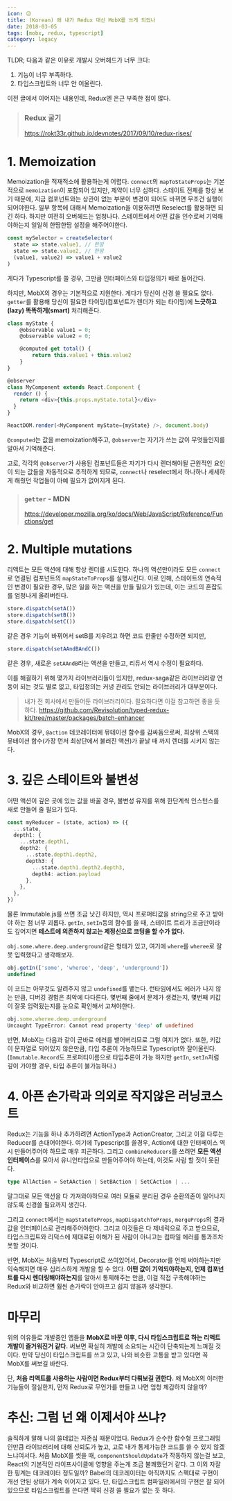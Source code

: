 ```yaml
---
icon: 😥
title: (Korean) 왜 내가 Redux 대신 MobX를 쓰게 되었나
date: 2018-03-05
tags: [mobx, redux, typescript]
category: legacy
---
```


TLDR; 다음과 같은 이유로 개발시 오버헤드가 너무 크다:

1. 기능이 너무 부족하다.
2. 타입스크립트와 너무 안 어울린다.

이전 글에서 이어지는 내용인데, Redux엔 은근 부족한 점이 많다.

> ### Redux 굴기
>
> https://rokt33r.github.io/devnotes/2017/09/10/redux-rises/

# 1. Memoization

Memoization을 적재적소에 활용하는게 어렵다.
`connect`의 `mapToStateProps`는 기본적으로 `memoization`이 포함되어 있지만, 제약이 너무 심하다.
스테이트 전체를 항상 보기 때문에, 지금 컴포넌트와는 상관이 없는 부분이 변경이 되어도 바뀌면 무조건 실행이 되어야한다.
일부 항목에 대해서 Memoization을 이용하려면 Reselect를 활용하면 되긴 하다. 하지만 여전히 오버헤드는 엄청나다. 스테이트에서 어떤 값을 인수로써 기억해야하는지 일일히 한땀한땀 설정을 해주어야한다.

```ts
const mySelector = createSelector(
  state => state.value1, // 한땀
  state => state.value2, // 한땀
  (value1, value2) => value1 + value2
)
```
게다가 Typescript를 쓸 경우, 그만큼 인터페이스와 타입정의가 배로 들어간다.

하지만, MobX의 경우는 기본적으로 지원한다. 게다가 당신이 신경 쓸 필요도 없다. `getter`를 활용해 당신이 필요한 타이밍(컴포넌트가 렌더가 되는 타이밍)에 **느긋하고(lazy) 똑똑하게(smart)** 처리해준다.

```ts
class myState {
    @observable value1 = 0;
    @observable value2 = 0;

    @computed get total() {
        return this.value1 + this.value2
    }
}

@observer
class MyComponent extends React.Component {
  render () {
    return <div>{this.props.myState.total}</div>
  }
}

ReactDOM.render(<MyComponent myState={myState} />, document.body)
```

`@computed`는 값을 memoization해주고,
`@observer`는 자기가 쓰는 값이 무엇들인지를 알아서 기억해준다.

고로, 각각의 `@observer`가 사용된 컴포넌트들은 자기가 다시 렌더해야될 근원적인 요인이 되는 값들을 자동적으로 추적하게 되므로, `connect`나 reselect에서 하나하나 세세하게 해줬던 작업들이 아예 필요가 없어지게 된다.

> ### `getter` - MDN
>
> https://developer.mozilla.org/ko/docs/Web/JavaScript/Reference/Functions/get

# 2. Multiple mutations

리액트는 모든 액션에 대해 항상 렌더를 시도한다. 하나의 액션만이라도 모든 `connect`로 연결된 컴포넌트의 `mapStateToProps`를 실행시킨다. 이로 인해, 스테이트의 연속적인 변경이 필요한 경우, 많은 일을 하는 액션을 만들 필요가 있는데, 이는 코드의 혼잡도를 엄청나게 올려버린다.

```ts
store.dispatch(setA())
store.dispatch(setB())
store.dispatch(setC())
```
같은 경우 기능이 바뀌어서 setB를 지우려고 하면 코드 한줄만 수정하면 되지만,

```ts
store.dispatch(setAAndBAndC())
```
같은 경우, 새로운 `setAAndB`라는 액션을 만들고, 리듀서 역시 수정이 필요하다.

이를 해결하기 위해 몇가지 라이브러리들이 있지만, redux-saga같은 라이브러리랑 연동이 되는 것도 별로 없고, 타입정의는 커녕 관리도 안되는 라이브러리가 대부분이다.

> 내가 전 회사에서 만들어둔 라이브러리이다. 필요하다면 이걸 참고하면 좋을 듯 하다. https://github.com/Revisolution/typed-redux-kit/tree/master/packages/batch-enhancer

MobX의 경우, `@action` 데코레이터에 뮤테이션 함수를 감싸둠으로써, 최상위 스택의 뮤테이션 함수(가장 먼저 최상단에서 불러진 액션)가 끝날 때 까지 렌더를 시키지 않는다.

# 3. 깊은 스테이트와 불변성

어떤 액션이 깊은 곳에 있는 값을 바꿀 경우, 불변성 유지를 위해 한단계씩 인스턴스를 새로 만들어 줄 필요가 있다.
```ts
const myReducer = (state, action) => ({
  ...state,
  depth1: {
    ...state.depth1,
    depth2: {
      ...state.depth1.depth2,
      depth3: {
        ...state.depth1.depth2.depth3,
        depth4: action.payload
      },
    },
  },
})
```

물론 Immutable.js를 쓰면 조금 낫긴 하지만, 역시 프로퍼티값을 string으로 주고 받아야 하는 점 너무 괴롭다.
`getIn`, `setIn`등의 함수를 쓸 때, 스테이트 트리가 조금만이라도 깊어지면 **테스트에 의존하지 않고는 제정신으로 코딩을 할 수가 없다.**

`obj.some.where.deep.underground`같은 형태가 있고,
여기에 `where`를 `wheree`로 잘못 입력했다고 생각해보자.
```ts
obj.getIn(['some', 'wheree', 'deep', 'underground'])
undefined
```
이 코드는 아무것도 알려주지 않고 `undefined`를 뱉는다. 런타임에서도 에러가 나지 않는 만큼, 디버깅 경험은 최악에 다다른다. 몇번째 줄에서 문제가 생겼는지, 몇번째 키값이 잘못 입력됬는지를 눈으로 확인해서 고쳐야한다.

```ts
obj.some.wheree.deep.underground
Uncaught TypeError: Cannot read property 'deep' of undefined
```

반면, MobX는 다음과 같이 곧바로 에러를 뱉어버리므로 그럴 여지가 없다. 또한, 키값이 문자열로 되어있지 않은만큼, 타입 추론이 가능하므로 Typescript와 잘어울린다. (`Immutable.Record`도 프로퍼티이름으로 타입추론이 가능 하지만 `getIn`, `setIn`처럼 깊이 가야할 경우, 타입 추론이 불가능하다.)

# 4. 아픈 손가락과 의외로 작지않은 러닝코스트

Redux는 기능을 하나 추가하려면 ActionType과 ActionCreator, 그리고 이걸 다루는 Reducer를 손대어야한다. 여기에 Typescript를 쓸경우, Action에 대한 인터페이스 역시 만들어주어야 하므로 매우 피곤하다.
그리고 `combineReducers`를 쓰려면 **모든 액션 인터페이스**를 모아서 유니언타입으로 만들어주어야 하는데, 이것도 사람 할 짓이 못된다.

```ts
type AllAction = SetAAction | SetBAction | SetCAction | ...
```
말그대로 모든 액션을 다 가져와야하므로 여러 모듈로 분리된 경우 순환의존이 일어나지 않도록 신경쓸 필요까지 생긴다.

그리고 `connect`에서는 `mapStateToProps`, `mapDispatchToProps`, `mergeProps`의 결과값을 인터페이스로 관리해주어야한다. 그리고 이것들은 다 제네릭으로 주고 받으므로, 타입스크립트와 리덕스에 제대로된 이해가 된 사람이 아니고는 컴파일 에러를 통과조차 못할 것이다.

반면, MobX는 처음부터 Typescript로 쓰여있어서, Decorator를 언제 써야하는지만 익숙해지면 매우 심리스하게 개발을 할 수 있다. **어떤 값이 기억되야하는지, 언제 컴포넌트를 다시 렌더링해야하는지**를 알아서 통제해주는 만큼, 이걸 직접 구축해야하는 Redux와 비교하면 훨씬 손가락이 안아프고 쉽지 않을까 생각한다.

# 마무리

위의 이유들로 개발중인 앱들을 **MobX로 바꾼 이후, 다시 타입스크립트로 하는 리액트 개발이 즐거워진거 같다.** 써보면 확실히 개발에 소요되는 시간이 단축되는게 느껴질 것이다. 만약 당신이 타입스크립트를 쓰고 있고, 나와 비슷한 고통을 받고 있다면 꼭 MobX를 써보길 바란다.

단, **처음 리액트를 사용하는 사람이면 Redux부터 다뤄보길 권한다.** 왜 MobX의 이러한 기능들이 절실한지, 먼저 Redux로 무언가를 만들고 나면 엄청 체감하지 않을까?

# 추신: 그럼 넌 왜 이제서야 쓰냐?

솔직하게 말해 나의 쓸데없는 자존심 때문이었다. Redux가 순수한 함수형 프로그래밍인만큼 라이브러리에 대해 신뢰도가 높고, 고로 내가 통제가능한 코드를 쓸 수 있지 않겠느냐여서다. 처음 MobX를 썻을 때, `componentShouldUpdate`가 작동하지 않는걸 보고, React의 기본적인 라이프사이클에 영향을 주는게 조금 불쾌했던거 같다.
그 이외 자잘한 핑계는 데코레이터 정도일까? Babel의 데코레이터는 아직까지도 스펙대로 구현이 개선 안된 상태가 계속 이어지고 있다. 단, 타입스크립트 컴파일러에서의 구현은 잘 되어있으므로 타입스크립트를 쓴다면 딱히 신경 쓸 필요가 없는 듯 하다.
